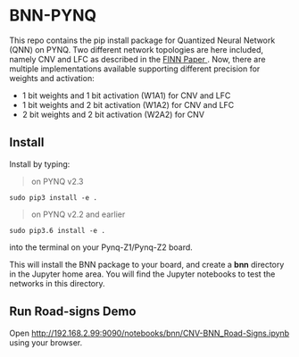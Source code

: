 # BNN-PYNQ

This repo contains the pip install package for Quantized Neural Network (QNN) on PYNQ. 
Two different network topologies are here included, namely CNV and LFC as described in the <a href="https://arxiv.org/abs/1612.07119" target="_blank"> FINN Paper </a>. 
Now, there are multiple implementations available supporting different precision for weights and activation:

- 1 bit weights and 1 bit activation (W1A1) for CNV and LFC
- 1 bit weights and 2 bit activation (W1A2) for CNV and LFC
- 2 bit weights and 2 bit activation (W2A2) for CNV

## Install
Install by typing: 
> on PYNQ v2.3
```
sudo pip3 install -e .
```
> on PYNQ v2.2 and earlier
```
sudo pip3.6 install -e . 
```
into the terminal on your Pynq-Z1/Pynq-Z2 board. 

This will install the BNN package to your board, and create a **bnn** directory in the Jupyter home area. You will find the Jupyter notebooks to test the networks in this directory.

## Run Road-signs Demo
Open http://192.168.2.99:9090/notebooks/bnn/CNV-BNN_Road-Signs.ipynb using your browser.